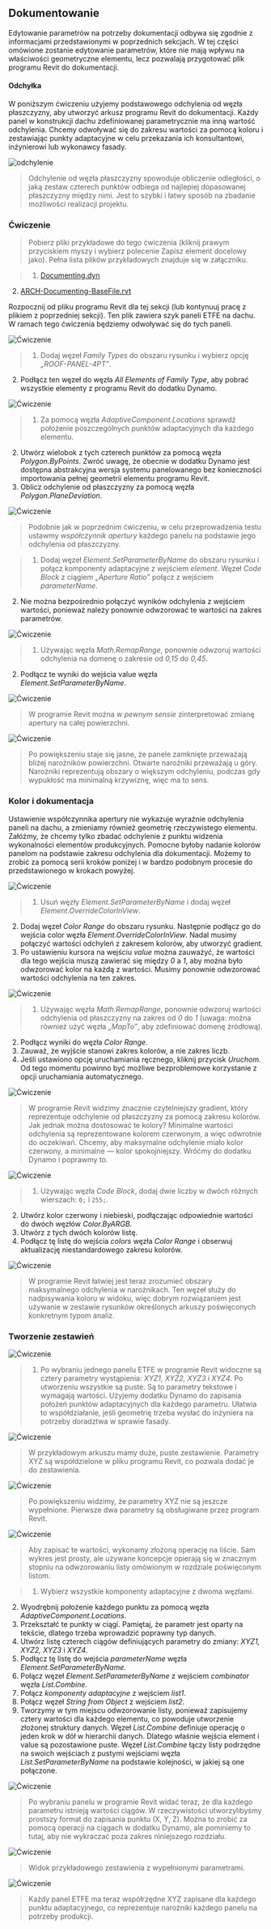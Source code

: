 

## Dokumentowanie

Edytowanie parametrów na potrzeby dokumentacji odbywa się zgodnie z informacjami przedstawionymi w poprzednich sekcjach. W tej części omówione zostanie edytowanie parametrów, które nie mają wpływu na właściwości geometryczne elementu, lecz pozwalają przygotować plik programu Revit do dokumentacji.

#### Odchyłka

W poniższym ćwiczeniu użyjemy podstawowego odchylenia od węzła płaszczyzny, aby utworzyć arkusz programu Revit do dokumentacji. Każdy panel w konstrukcji dachu zdefiniowanej parametrycznie ma inną wartość odchylenia. Chcemy odwoływać się do zakresu wartości za pomocą koloru i zestawiając punkty adaptacyjne w celu przekazania ich konsultantowi, inżynierowi lub wykonawcy fasady.

![odchylenie](images/8-6/deviation.jpg)

> Odchylenie od węzła płaszczyzny spowoduje obliczenie odległości, o jaką zestaw czterech punktów odbiega od najlepiej dopasowanej płaszczyzny między nimi. Jest to szybki i łatwy sposób na zbadanie możliwości realizacji projektu.

### Ćwiczenie

> Pobierz pliki przykładowe do tego ćwiczenia (kliknij prawym przyciskiem myszy i wybierz polecenie Zapisz element docelowy jako). Pełna lista plików przykładowych znajduje się w załączniku.

> 1. [Documenting.dyn](datasets/8-6/Documenting.dyn)
2. [ARCH-Documenting-BaseFile.rvt](datasets/8-6/ARCH-Documenting-BaseFile.rvt)

Rozpocznij od pliku programu Revit dla tej sekcji (lub kontynuuj pracę z plikiem z poprzedniej sekcji). Ten plik zawiera szyk paneli ETFE na dachu. W ramach tego ćwiczenia będziemy odwoływać się do tych paneli.

![Ćwiczenie](images/8-6/Exercise/17.jpg)

> 1. Dodaj węzeł *Family Types* do obszaru rysunku i wybierz opcję *„ROOF-PANEL-4PT”*.
2. Podłącz ten węzeł do węzła *All Elements of Family Type*, aby pobrać wszystkie elementy z programu Revit do dodatku Dynamo.

![Ćwiczenie](images/8-6/Exercise/16.jpg)

> 1. Za pomocą węzła *AdaptiveComponent.Locations* sprawdź położenie poszczególnych punktów adaptacyjnych dla każdego elementu.
2. Utwórz wielobok z tych czterech punktów za pomocą węzła *Polygon.ByPoints*. Zwróć uwagę, że obecnie w dodatku Dynamo jest dostępna abstrakcyjna wersja systemu panelowanego bez konieczności importowania pełnej geometrii elementu programu Revit.
3. Oblicz odchylenie od płaszczyzny za pomocą węzła *Polygon.PlaneDeviation*.

![Ćwiczenie](images/8-6/Exercise/15.jpg)

> Podobnie jak w poprzednim ćwiczeniu, w celu przeprowadzenia testu ustawmy *współczynnik apertury* każdego panelu na podstawie jego odchylenia od płaszczyzny.

> 1. Dodaj węzeł *Element.SetParameterByName* do obszaru rysunku i połącz komponenty adaptacyjne z wejściem *element*. Węzeł *Code Block* z ciągiem *„Aperture Ratio”* połącz z wejściem *parameterName*.
2. Nie można bezpośrednio połączyć wyników odchylenia z wejściem wartości, ponieważ należy ponownie odwzorować te wartości na zakres parametrów.

![Ćwiczenie](images/8-6/Exercise/14.jpg)

> 1. Używając węzła *Math.RemapRange*, ponownie odwzoruj wartości odchylenia na domenę o zakresie od *0,15* do *0,45*.
2. Podłącz te wyniki do wejścia value węzła *Element.SetParameterByName*.

![Ćwiczenie](images/8-6/Exercise/13.jpg)

> W programie Revit można *w pewnym sensie* zinterpretować zmianę apertury na całej powierzchni.

![Ćwiczenie](images/8-6/Exercise/13a.jpg)

> Po powiększeniu staje się jasne, że panele zamknięte przeważają bliżej narożników powierzchni. Otwarte narożniki przeważają u góry. Narożniki reprezentują obszary o większym odchyleniu, podczas gdy wypukłość ma minimalną krzywiznę, więc ma to sens.

### Kolor i dokumentacja

Ustawienie współczynnika apertury nie wykazuje wyraźnie odchylenia paneli na dachu, a zmieniamy również geometrię rzeczywistego elementu. Załóżmy, że chcemy tylko zbadać odchylenie z punktu widzenia wykonalności elementów produkcyjnych. Pomocne byłoby nadanie kolorów panelom na podstawie zakresu odchylenia dla dokumentacji. Możemy to zrobić za pomocą serii kroków poniżej i w bardzo podobnym procesie do przedstawionego w krokach powyżej.

![Ćwiczenie](images/8-6/Exercise/11.jpg)

> 1. Usuń węzły *Element.SetParameterByName* i dodaj węzeł *Element.OverrideColorInView*.
2. Dodaj węzeł *Color Range* do obszaru rysunku. Następnie podłącz go do wejścia color węzła *Element.OverrideColorInView*. Nadal musimy połączyć wartości odchyleń z zakresem kolorów, aby utworzyć gradient.
3. Po ustawieniu kursora na wejściu *value* można zauważyć, że wartości dla tego wejścia muszą zawierać się między *0* a *1*, aby można było odwzorować kolor na każdą z wartości. Musimy ponownie odwzorować wartości odchylenia na ten zakres.

![Ćwiczenie](images/8-6/Exercise/10.jpg)

> 1. Używając węzła *Math.RemapRange*, ponownie odwzoruj wartości odchylenia od płaszczyzny na zakres od *0* do *1* (uwaga: można również użyć węzła *„MapTo”*, aby zdefiniować domenę źródłową).
2. Podłącz wyniki do węzła *Color Range*.
3. Zauważ, że wyjście stanowi zakres kolorów, a nie zakres liczb.
4. Jeśli ustawiono opcję uruchamiania ręcznego, kliknij przycisk *Uruchom*. Od tego momentu powinno być możliwe bezproblemowe korzystanie z opcji uruchamiania automatycznego.

![Ćwiczenie](images/8-6/Exercise/09.jpg)

> W programie Revit widzimy znacznie czytelniejszy gradient, który reprezentuje odchylenie od płaszczyzny za pomocą zakresu kolorów. Jak jednak można dostosować te kolory? Minimalne wartości odchylenia są reprezentowane kolorem czerwonym, a więc odwrotnie do oczekiwań. Chcemy, aby maksymalne odchylenie miało kolor czerwony, a minimalne — kolor spokojniejszy. Wróćmy do dodatku Dynamo i poprawmy to.

![Ćwiczenie](images/8-6/Exercise/08.jpg)

> 1. Używając węzła *Code Block*, dodaj dwie liczby w dwóch różnych wierszach: 
```0;``` i ```255;```.
2. Utwórz kolor czerwony i niebieski, podłączając odpowiednie wartości do dwóch węzłów *Color.ByARGB*.
3. Utwórz z tych dwóch kolorów listę.
4. Podłącz tę listę do wejścia *colors* węzła *Color Range* i obserwuj aktualizację niestandardowego zakresu kolorów.

![Ćwiczenie](images/8-6/Exercise/07.jpg)

> W programie Revit łatwiej jest teraz zrozumieć obszary maksymalnego odchylenia w narożnikach. Ten węzeł służy do nadpisywania koloru w widoku, więc dobrym rozwiązaniem jest używanie w zestawie rysunków określonych arkuszy poświęconych konkretnym typom analiz.

### Tworzenie zestawień

![Ćwiczenie](images/8-6/Exercise/06.jpg)

> 1. Po wybraniu jednego panelu ETFE w programie Revit widoczne są cztery parametry wystąpienia: *XYZ1, XYZ2, XYZ3* i *XYZ4*. Po utworzeniu wszystkie są puste. Są to parametry tekstowe i wymagają wartości. Użyjemy dodatku Dynamo do zapisania położeń punktów adaptacyjnych dla każdego parametru. Ułatwia to współdziałanie, jeśli geometrię trzeba wysłać do inżyniera na potrzeby doradztwa w sprawie fasady.

![Ćwiczenie](images/8-6/Exercise/03.jpg)

> W przykładowym arkuszu mamy duże, puste zestawienie. Parametry XYZ są współdzielone w pliku programu Revit, co pozwala dodać je do zestawienia.

![Ćwiczenie](images/8-6/Exercise/02.jpg)

> Po powiększeniu widzimy, że parametry XYZ nie są jeszcze wypełnione. Pierwsze dwa parametry są obsługiwane przez program Revit.

![Ćwiczenie](images/8-6/Exercise/05.jpg)

> Aby zapisać te wartości, wykonamy złożoną operację na liście. Sam wykres jest prosty, ale używane koncepcje opierają się w znacznym stopniu na odwzorowaniu listy omówionym w rozdziale poświęconym listom.

> 1. Wybierz wszystkie komponenty adaptacyjne z dwoma węzłami.
2. Wyodrębnij położenie każdego punktu za pomocą węzła *AdaptiveComponent.Locations*.
3. Przekształć te punkty w ciągi. Pamiętaj, że parametr jest oparty na tekście, dlatego trzeba wprowadzić poprawny typ danych.
4. Utwórz listę czterech ciągów definiujących parametry do zmiany: *XYZ1, XYZ2, XYZ3* i *XYZ4*.
5. Podłącz tę listę do wejścia *parameterName* węzła *Element.SetParameterByName*.
6. Połącz węzeł *Element.SetParameterByName* z wejściem *combinator* węzła *List.Combine.*
7. Połącz *komponenty adaptacyjne* z wejściem *list1*.
8. Połącz węzeł *String from Object* z wejściem *list2*.
9. Tworzymy w tym miejscu odwzorowanie listy, ponieważ zapisujemy cztery wartości dla każdego elementu, co powoduje utworzenie złożonej struktury danych. Węzeł *List.Combine* definiuje operację o jeden krok w dół w hierarchii danych. Dlatego właśnie wejścia element i value są pozostawione puste. Węzeł *List.Combine* łączy listy podrzędne na swoich wejściach z pustymi wejściami węzła *List.SetParameterByName* na podstawie kolejności, w jakiej są one połączone.

![Ćwiczenie](images/8-6/Exercise/04.jpg)

> Po wybraniu panelu w programie Revit widać teraz, że dla każdego parametru istnieją wartości ciągów. W rzeczywistości utworzylibyśmy prostszy format do zapisania punktu (X, Y, Z). Można to zrobić za pomocą operacji na ciągach w dodatku Dynamo, ale pominiemy to tutaj, aby nie wykraczać poza zakres niniejszego rozdziału.

![Ćwiczenie](images/8-6/Exercise/01.jpg)

> Widok przykładowego zestawienia z wypełnionymi parametrami.

![Ćwiczenie](images/8-6/Exercise/00.jpg)

> Każdy panel ETFE ma teraz współrzędne XYZ zapisane dla każdego punktu adaptacyjnego, co reprezentuje narożniki każdego panelu na potrzeby produkcji.


